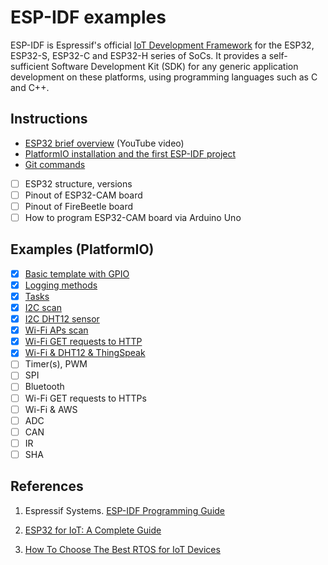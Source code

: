 # ESP-IDF examples

ESP-IDF is Espressif's official [IoT Development Framework](https://www.espressif.com/en/products/sdks/esp-idf) for the ESP32, ESP32-S, ESP32-C and ESP32-H series of SoCs. It provides a self-sufficient Software Development Kit (SDK) for any generic application development on these platforms, using programming languages such as C and C++.

## Instructions

* [ESP32 brief overview](https://www.youtube.com/watch?v=DoctWoxIaH8) (YouTube video)
* [PlatformIO installation and the first ESP-IDF project](docs/README-platformio.md)
* [Git commands](docs/README-useful-git-commands.md)
- [ ] ESP32 structure, versions
- [ ] Pinout of ESP32-CAM board
- [ ] Pinout of FireBeetle board
- [ ] How to program ESP32-CAM board via Arduino Uno

## Examples (PlatformIO)

- [x] [Basic template with GPIO](examples/gpio)
- [x] [Logging methods](examples/log_methods)
- [x] [Tasks](examples/tasks)
- [x] [I2C scan](examples/i2c_scan)
- [x] [I2C DHT12 sensor](examples/i2c_sensor)
- [x] [Wi-Fi APs scan](examples/wifi_scan)
- [x] [Wi-Fi GET requests to HTTP](examples/wifi_get_requests)
- [x] [Wi-Fi & DHT12 & ThingSpeak](examples/wifi_thingspeak)
- [ ] Timer(s), PWM
- [ ] SPI
- [ ] Bluetooth
- [ ] Wi-Fi GET requests to HTTPs
- [ ] Wi-Fi & AWS
- [ ] ADC
- [ ] CAN
- [ ] IR
- [ ] SHA

## References

1. Espressif Systems. [ESP-IDF Programming Guide](https://docs.espressif.com/projects/esp-idf/en/latest/esp32/)

2. [ESP32 for IoT: A Complete Guide](https://www.nabto.com/guide-to-iot-esp-32/)

3. [How To Choose The Best RTOS for IoT Devices](https://www.nabto.com/how-to-choose-best-rtos-for-iot/)
